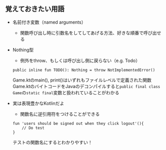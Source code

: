 ## 覚えておきたい用語
- 名前付き変数（named arguments）
    - 関数呼び出し時に引数名をしてしてあげる方法、好きな順番で呼び出せる
- Nothing型
    - 例外をthrow、もしくは呼び出し側に戻らない（e.g. Todo）
    ```
    public inline fun TODO(): Nothing = throw NotImplementedError()
    ```
    
    Game.ktのmain(), print()はいずれもファイルレベルで定義された関数
    Game.ktのバイトコードをJavaのデコンパイルすると```public final class Game```の```static final```変数と扱われていることがわかる
    
- 実は表現豊かなKotlinだよ
    - 関数名に逆引用符をつけることができる
    ```
    fun 'users should be signed out when they click logout'(){
        // Do test
    }
    ```
    テストの関数名にするとわかりやすい！
    
    